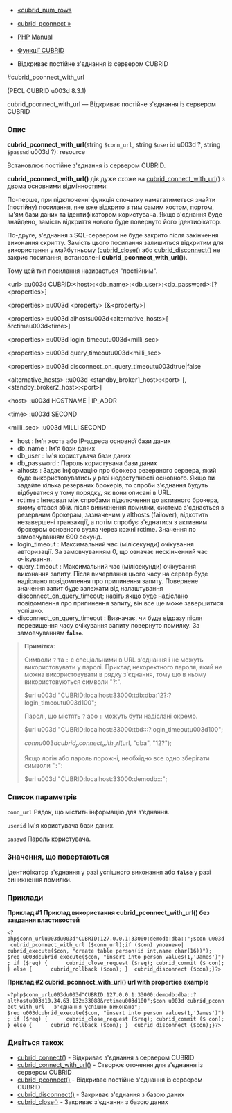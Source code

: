 - [«cubrid_num_rows](function.cubrid-num-rows.md)
- [cubrid_pconnect »](function.cubrid-pconnect.md)

- [PHP Manual](index.md)
- [Функції CUBRID](ref.cubrid.md)
- Відкриває постійне з'єднання із сервером CUBRID

#cubrid_pconnect_with_url

(PECL CUBRID u003d 8.3.1)

cubrid_pconnect_with_url — Відкриває постійне з'єднання із сервером
CUBRID

### Опис

**cubrid_pconnect_with_url**(string `$conn_url`, string `$userid` u003d ?,
string `$passwd` u003d ?): resource

Встановлює постійне з'єднання із сервером CUBRID.

**cubrid_pconnect_with_url()** діє дуже схоже на
[cubrid_connect_with_url()](function.cubrid-connect-with-url.md) з
двома основними відмінностями:

По-перше, при підключенні функція спочатку намагатиметься знайти (постійну)
посилання, яке вже відкрито з тим самим хостом, портом, ім'ям бази даних
та ідентифікатором користувача. Якщо з'єднання буде знайдено, замість
відкриття нового буде повернуто його ідентифікатор.

По-друге, з'єднання з SQL-сервером не буде закрито після закінчення
виконання скрипту. Замість цього посилання залишиться відкритим для
використання у майбутньому ([cubrid_close()](function.cubrid-close.md)
або [cubrid_disconnect()](function.cubrid-disconnect.md) не закриє
посилання, встановлені **cubrid_pconnect_with_url()**).

Тому цей тип посилання називається "постійним".

\<url\> ::u003d
CUBRID:\<host\>:\<db_name\>:\<db_user\>:\<db_password\>:\[?\<properties\>\]

\<properties\> ::u003d \<property\> \[&\<property\>\]

\<properties\> ::u003d alhostsu003d\<alternative_hosts\>\[ &rctimeu003d\<time\>\]

\<properties\> ::u003d login_timeoutu003d\<milli_sec\>

\<properties\> ::u003d query_timeoutu003d\<milli_sec\>

\<properties\> ::u003d disconnect_on_query_timeoutu003dtrue\|false

\<alternative_hosts\> ::u003d \<standby_broker1_host\>:\<port\>
\[,\<standby_broker2_host\>:\<port\>\]

\<host\> :u003d HOSTNAME \| IP_ADDR

\<time\> :u003d SECOND

\<milli_sec\> :u003d MILLI SECOND

- host : Ім'я хоста або IP-адреса основної бази даних
- db_name : Ім'я бази даних
- db_user : Ім'я користувача бази даних
- db_password : Пароль користувача бази даних
- alhosts : Задає інформацію про брокера резервного сервера, який
буде використовуватись у разі недоступності основного. Якщо ви
задайте кілька резервних брокерів, то спроби з'єднання будуть
відбуватися у тому порядку, як вони описані в URL.
- rctime : Інтервал між спробами підключення до активного брокера,
якому стався збій. після виникнення помилки, система
з'єднається з резервним брокерам, зазначеним у althosts (failover),
відкотить незавершені транзакції, а потім спробує з'єднатися з
активним брокером основного вузла через кожні rctime. Значення по
замовчуванням 600 секунд.
- login_timeout : Максимальний час (мілісекунди) очікування
авторизації. За замовчуванням 0, що означає нескінченний час
очікування.
- query_timeout : Максимальний час (мілісекунди) очікування
виконання запиту. Після вичерпання цього часу на сервер буде
надіслано повідомлення про припинення запиту. Повернене значення
запит буде залежати від налаштування disconnect_on_query_timeout;
навіть якщо буде надіслано повідомлення про припинення запиту, він все ще
може завершитися успішно.
- disconnect_on_query_timeout : Визначає, чи буде відразу після
перевищення часу очікування запиту повернуто помилку. За замовчуванням
**`false`**.

> **Примітка**:
>
> Символи `?` та `:` є спеціальними в URL з'єднання і не можуть
> використовувати у паролі. Приклад некоректного пароля, який
> не можна використовувати в рядку з'єднання, тому що в ньому
> використовуються символи "?:".
>
> $url u003d "CUBRID:localhost:33000:tdb:dba:12?:?login_timeoutu003d100";
>
> Паролі, що містять `?` або `:` можуть бути надіслані окремо.
>
> $url u003d "CUBRID:localhost:33000:tbd:::?login_timeoutu003d100";
>
> $conn u003d cubrid_pconnect_with_url ($url, "dba", "12?");
>
> Якщо логін або пароль порожні, необхідно все одно зберігати символи
> "`:`":
>
> $url u003d "CUBRID:localhost:33000:demodb:::";

### Список параметрів

`conn_url`
Рядок, що містить інформацію для з'єднання.

`userid`
Ім'я користувача бази даних.

`passwd`
Пароль користувача.

### Значення, що повертаються

Ідентифікатор з'єднання у разі успішного виконання або **`false`**
у разі виникнення помилки.

### Приклади

**Приклад #1 Приклад використання **cubrid_pconnect_with_url()** без
завдання властивостей**

` <?php$conn_urlu003du003d"CUBRID:127.0.0.1:33000:demodb:dba::";$con u003d cubrid_pconnect_with_url ($conn_url);if ($con) уповнено| cubrid_execute($con, "create table person(id int,name char(16))"); $req u003dcubrid_execute($con, "insert into person values(1,'James')"); if ($req) {      cubrid_close_request ($req); cubrid_commit ($ con); } else {      cubrid_rollback ($con); }  cubrid_disconnect ($con);}?> `

**Приклад #2 **cubrid_pconnect_with_url()** url with properties example**

`<?php$conn_urlu003du003d"CUBRID:127.0.0.1:33000:demodb:dba::?althostu003d10.34.63.132:33088&rctimeu003d100";$con u003d cubrid_pconnect_with_url   з'єднання успішно виконано"; $req u003dcubrid_execute($con, "insert into person values(1,'James')"); if ($req) {      cubrid_close_request ($req); cubrid_commit ($ con); } else {      cubrid_rollback ($con); }  cubrid_disconnect ($con);}?> `

### Дивіться також

- [cubrid_connect()](function.cubrid-connect.md) - Відкриває
з'єднання з сервером CUBRID
- [cubrid_connect_with_url()](function.cubrid-connect-with-url.md) -
Створює оточення для з'єднання із сервером CUBRID
- [cubrid_pconnect()](function.cubrid-pconnect.md) - Відкриває
постійне з'єднання із сервером CUBRID
- [cubrid_disconnect()](function.cubrid-disconnect.md) - Закриває
з'єднання з базою даних
- [cubrid_close()](function.cubrid-close.md) - Закриває з'єднання
з базою даних
